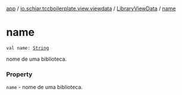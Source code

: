 [app](../../index.md) / [io.schiar.tccboilerplate.view.viewdata](../index.md) / [LibraryViewData](index.md) / [name](./name.md)

# name

`val name: `[`String`](https://kotlinlang.org/api/latest/jvm/stdlib/kotlin/-string/index.html)

nome de uma biblioteca.

### Property

`name` - nome de uma biblioteca.